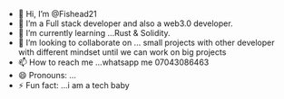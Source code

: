 - 👋 Hi, I’m @Fishead21
- 👀 I’m a Full stack developer and also a web3.0 developer.
- 🌱 I’m currently learning ...Rust & Solidity.
- 💞️ I’m looking to collaborate on ... small projects with other developer with different mindset until we can work on big projects
- 📫 How to reach me ...whatsapp me 07043086463
- 😄 Pronouns: ...
- ⚡ Fun fact: ...i am a tech baby 

<!---
Fishead21/Fishead21 is a ✨ special ✨ repository because its `README.md` (this file) appears on your GitHub profile.
You can click the Preview link to take a look at your changes.
--->
